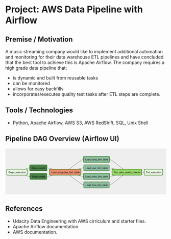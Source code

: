 # Project: AWS Data Pipeline with Airflow

## Premise / Motivation
A music streaming company would like to implement additional automation and monitoring for their data warehouse ETL pipelines and have concluded that the best tool to achieve this is Apache Airflow. The company requires a high grade data pipeline that:
* is dynamic and built from reusable tasks
* can be monitored
* allows for easy backfills
* incorporates/executes quality test tasks after ETL steps are complete.

## Tools / Technologies
* Python, Apache Airflow, AWS S3, AWS RedShift, SQL, Unix Shell

## Pipeline DAG Overview (Airflow UI)
![DAG](./airflow_dag.png)

## References
* Udacity Data Engineering with AWS cirriculum and starter files.
* Apache Airflow documentation.
* AWS documentation.




